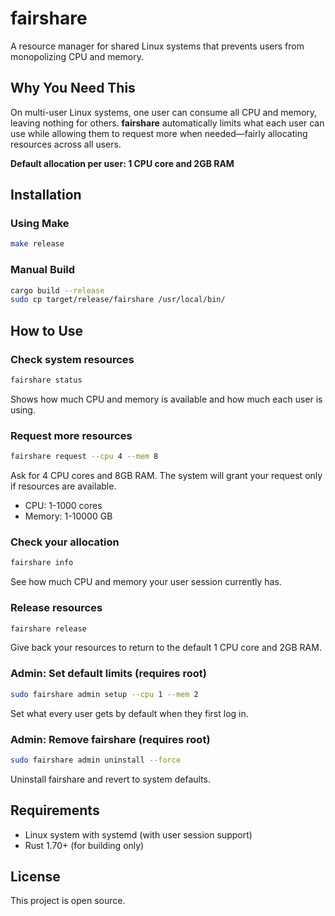 # fairshare

A resource manager for shared Linux systems that prevents users from monopolizing CPU and memory.

## Why You Need This

On multi-user Linux systems, one user can consume all CPU and memory, leaving nothing for others. **fairshare** automatically limits what each user can use while allowing them to request more when needed—fairly allocating resources across all users.

**Default allocation per user: 1 CPU core and 2GB RAM**

## Installation

### Using Make
```bash
make release
```

### Manual Build
```bash
cargo build --release
sudo cp target/release/fairshare /usr/local/bin/
```

## How to Use

### Check system resources
```bash
fairshare status
```
Shows how much CPU and memory is available and how much each user is using.

### Request more resources
```bash
fairshare request --cpu 4 --mem 8
```
Ask for 4 CPU cores and 8GB RAM. The system will grant your request only if resources are available.
- CPU: 1-1000 cores
- Memory: 1-10000 GB

### Check your allocation
```bash
fairshare info
```
See how much CPU and memory your user session currently has.

### Release resources
```bash
fairshare release
```
Give back your resources to return to the default 1 CPU core and 2GB RAM.

### Admin: Set default limits (requires root)
```bash
sudo fairshare admin setup --cpu 1 --mem 2
```
Set what every user gets by default when they first log in.

### Admin: Remove fairshare (requires root)
```bash
sudo fairshare admin uninstall --force
```
Uninstall fairshare and revert to system defaults.

## Requirements

- Linux system with systemd (with user session support)
- Rust 1.70+ (for building only)

## License

This project is open source.

